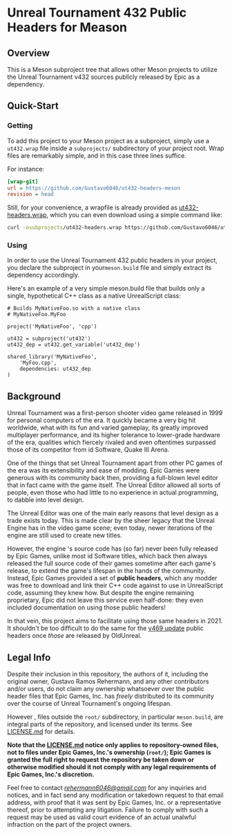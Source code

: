 
# Unreal Tournament 432 Public Headers for Meason


## Overview

This is a Meson subproject tree that allows other Meson
projects to utilize the Unreal Tournament v432 sources
publicly released by Epic as a dependency.

## Quick-Start

### Getting

To add this project to your Meson project as a subproject,
simply use a `ut432.wrap` file inside a `subprojects/`
subdirectory of your project root. Wrap files are
remarkably simple, and in this case three lines suffice.

For instance:

```ini
[wrap-git]
url = https://github.com/Gustavo6046/ut432-headers-meson
revision = head
```

Still, for your convenience, a wrapfile is already provided
as [ut432-headers.wrap][1], which you can even download using
a simple command like:

```sh
curl -osubprojects/ut432-headers.wrap https://github.com/Gustavo6046/ut432-headers-meson/raw/master/ut432-headers.wrap
```

[1]: (ut432-headers.wrap)

### Using

In order to use the Unreal Tournament 432 public headers in
your project, you declare the subproject in your`meson.build`
file and simply extract its dependency accordingly.

Here's an example of a very simple meson.build file that builds
only a single, hypothetical C++ class as a native UnrealScript
class:

```meson  
# Builds MyNativeFoo.so with a native class
# MyNativeFoo.MyFoo

project('MyNativeFoo', 'cpp')

ut432 = subproject('ut432')
ut432_dep = ut432.get_variable('ut432_dep')

shared_library('MyNativeFoo',
    'MyFoo.cpp',
    dependencies: ut432_dep
)
```

## Background

Unreal Tournament was a first-person shooter video game released
in 1999 for personal computers of the era. It quickly became a very big
hit worldwide, what with its fun and varied gameplay, its greatly improved
multiplayer performance, and its higher tolerance to lower-grade hardware
of the era, qualities which fiercely rivaled and even oftentimes surpassed
those of its competitor from id Software, Quake III Arena.

One of the things that set Unreal Tournament apart from other PC games
of the era was its extensibility and ease of modding. Epic Games were generous
with its community back then, providing a full-blown level editor that in fact
came with the game itself. The Unreal Editor allowed all sorts of people, even
those who had little to no experience in actual programming, to dabble into
level design.

The Unreal  Editor was one of the main early reasons that level design as a
trade exists today. This is made clear by the sheer legacy that the Unreal
Engine has in the video game scene; even today, newer iterations of the engine
are still used to create new titles.

However, the engine 's source code has (so far) never been fully released by
Epic Games, unlike most id Software titles, which back then always released the
full source code of their games sometime after each game's release, to extend
the game's lifespan in the hands of the community. Instead, Epic Games
provided a set of **public headers**, which any modder was free to download and
link their C++ code against to use in UnrealScript code, assuming they knew how.
But despite the engine remaining proprietary, Epic did not leave this service
even half-done: they even included documentation on using those public headers!

In that vein, this project aims to facilitate using those same headers in 2021.
It shouldn't be too difficult to do the same for the [v469 update][2] public
headers once _those_ are released by OldUnreal.

[2]: https://github.com/OldUnreal/UnrealTournamentPatches

## Legal Info

Despite their inclusion in this repository, the authors of it, including the
original owner, Gustavo Ramos Rehermann, and any other contributors and/or
users, do not claim any ownership whatsoever over the public header files that
Epic Games, Inc. has *freely* distributed to its community over the course of
Unreal Tournament's ongoing lifespan.

However , files outside the `root/` subdirectory, in particular `meson.build`,
are integral parts of the repository, and licensed under its
terms. See [LICENSE.md][2] for details.

**Note that the [LICENSE.md][2] notice only applies to repository-owned
files, not to files under Epic Games, Inc.'s ownership (`root/`); Epic Games
is granted the full right to request the repository be taken down or otherwise
modified should it not comply with any legal requirements of Epic Games, Inc.'s
discretion.**

Feel free to contact *rehermann6046@gmail.com* for any inquiries and notices,
and in fact send any modification or takedown request to that email address,
with proof that it was sent by Epic Games, Inc. or a representative thereof,
prior to attempting any litigation. Failure to comply with such a request may be
used as valid court evidence of an actual unalwful infraction on the part of the
project owners.
